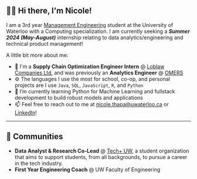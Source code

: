 ## 👋🏼 Hi there, I'm Nicole!
I am a 3rd year [Management Engineering](https://uwaterloo.ca/future-students/programs/management-engineering) student at the University of Waterloo with a Computing specialization. I am currently seeking a ***Summer 2024 (May-August)*** internship relating to data analytics/engineering and technical product management!

A little bit more about me:

- 💼 I'm a **Supply Chain Optimization Engineer Intern** @ [Loblaw Companies Ltd.](https://www.loblaw.ca/) and was previously an **Analytics Engineer** @ [OMERS](https://www.omers.com/)
- ⚙️ The languages I use the most for school, co-op, and personal projects are I use `Java`, `SQL`, `JavaScript`, `R`, and `Python`
- 🌱 I’m currently learning Python for Machine Learning and fullstack development to build robust models and applications
- 📫 Feel free to reach out to me at nicole.thapa@uwaterloo.ca or [LinkedIn](https://www.linkedin.com/in/nicolethapa/)!

***
## 👯 Communities
- **Data Analyst & Research Co-Lead** @ [Tech+ UW](https://www.techplusuw.com/), a student organization that aims to support students, from all backgrounds, to pursue a career in the tech industry.
- **First Year Engineering Coach** @ UW Faculty of Engineering
